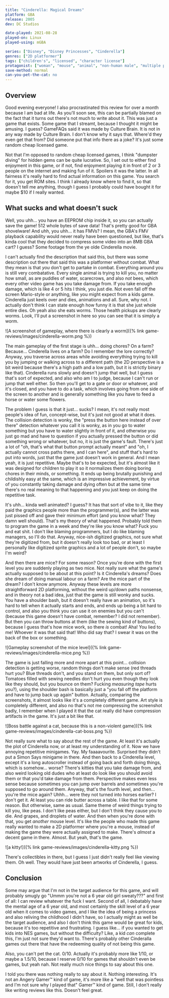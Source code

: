 ```yaml
---
title: "Cinderella: Magical Dreams"
platform: GBA
release: 2005
dev: DC Studios

date-played: 2021-08-28
played-on: Linux
played-using: mGBA

series: ["Disney", "Disney Princesses", "Cinderella"]
genres: ["2D platformer"]
tags: ["children's", "licensed", "character license"]
protagonist: ["woman", "mouse", "animal", "non-human male", "multiple protagonists"]
save-method: normal
can-you-pet-the-cat: no
---
```


## Overview

Good evening everyone! I also procrastinated this review for over a month because I am bad at life. As you'll soon see, this can be partially blamed on the fact that it turns out there's not much to write about it. This was just a game that exists. Some game that I streamt, because I thought it might be amusing. I guess? GameFAQs said it was made by Culture Brain. It is not in any way made by Culture Brain. I don't know why it says that. Where'd they even get that from? Did someone put that info there as a joke? It's just some random cheap licensed game.

Not that I'm opposed to random cheap licensed games, I think "dumpster diving" for hidden gems can be quite lucrative. So, I set out to either find enjoyment in this game, or if not, find enjoyment playing it in front of 2 or 3 people on the internet and making fun of it. Spoilers it was the latter. In all fairness it's really hard to find actual information on this game. You search for it, you get ROM sites. I think I already know where to find it, so that doesn't tell me anything, though I guess I probably could have bought it for maybe $10 if I really wanted.

## What sucks and what doesn't suck
Well, you uhh… you have an EEPROM chip inside it, so you can actually save the game! 512 whole bytes of save data! That's pretty good for GBA shovelware! And uhh, you uhh… it has FMVs? I mean, the GBA's FMV playback capability would never really have been questioned, but like, that's kinda cool that they decided to compress some video into an 8MB GBA cart? I guess? Some footage from the ye olde Cinderella movie.

I can't actually find the description that said this, but there was some description out there that said this was a platformer without combat. What they mean is that _you_ don't get to partake in combat. Everything around you is still very combatative. Every single animal is trying to kill you, no matter how small, as are puddles of water, scarecrows, and also _not_ bees, which every other video game has you take damage from. If you take enough damage, which is like 4 or 5 hits I think, you just die. Not even fall off the screen Mario-style or anything, like you might expect from a kids game. Cinderella just keels over and dies, animations and all. Sure, why not. I actually don't think I can state enough how funny it is that she just whole entire dies. Oh yeah also she eats worms. Those health pickups are clearly worms. Look, I'll put a screenshot in here so you can see that it is simply a worm.

![A screenshot of gameplay, where there is clearly a worm]({% link game-reviews/images/cinderella-worm.png %})

The main gameplay of the first stage is uhh… doing chores? On a farm? Because… Cinderella lives on a farm? Do I remember the lore correctly? Anyway, you traverse across areas while avoiding everything trying to kill you by jumping or walking across to a different path (the 2D perspective is a bit weird because there's a high path and a low path, but it is strictly binary like that). Cinderella runs slowly and doesn't jump that well, but I guess that's sort of expected, and also who am I to judge, because I can't run or jump that well either. So then you'll get to a gate or door or whatever, and it's closed, and you have to do a task, which involves going from one side of the screen to another and is generally something like you have to feed a horse or water some flowers.

The problem I guess is that it just… sucks? I mean, it's not really most people's idea of fun, concept-wise, but it's just not good at what it does. The collision detection is wonky, the "press the button here instead of over there" detection whatever you call it is wonky, as in you go to water something but you have to water slightly in front of it, and otherwise you just go mad and have to question if you actually pressed the button or did something wrong or whatever, but no, it is just the game's fault. There's just a lot of "oh, that's what that button prompt actually meant" and "oh, I actually cannot cross paths there, and I can here", and stuff that's hard to put into words, just that the game just doesn't work in general. And I mean yeah, it is just repetitive. Maybe that's to be expected, but it's almost like it was designed for children to play it so it normalizes them doing boring chores in their minds, or something. It ends up being brutally punishing and childishly easy at the same, which is an impressive achievement, by virtue of you constantly taking damage and dying often but at the same time there's no real meaning to that happening and you just keep on doing the repetitive task.

It's uhh… kinda well animated? I guess? It has that sort of vibe to it, like they paid the graphics people more than the programmer(s), and the latter was just pissed off and gave their minimum effort (and you know what? They damn well should). That's my theory of what happened. Probably told them to program the game in a week and they're like you know what? Fuck you and eat shit. I don't like blaming programmers, but I do like blaming managers, so I'll do that. Anyway, nice-ish digitized graphics, not sure what they're digitized from, but it doesn't really look too bad, or at least I personally like digitized sprite graphics and a lot of people don't, so maybe I'm weird?

And then there are mice? For some reason? Once you're done with the first level you are suddenly playing as two mice. Not really sure what the game's actually supposed to be about at this point? Is it Cinderella's dreams? Does she dream of doing manual labour on a farm? Are the mice part of the dream? I don't know anymore. Anyway these levels are more straightforward 2D platforming, without the weird up/down paths nonsense, and in theory not a bad idea, just that the game is still wonky and sucks. You have a shoulder bash, but it doesn't really have an animation, so it's hard to tell when it actually starts and ends, and ends up being a bit hard to control, and also you think you can use it on enemies but you can't (because this game doesn't have combat, remember? I did not remember). But then you can throw buttons at them (like the sewing kind of buttons), because I guess that's how mice work, so there _is_ combat! Aha! You lied to me! Whoever it was that said that! Who did say that? I swear it was on the back of the box or something.

![Gameplay screenshot of the mice level]({% link game-reviews/images/cinderella-mice.png %})

The game is just falling more and more apart at this point… collision detection is getting worse, random things don't make sense (red threads hurt you? Blue threads don't, and you stand on them, but only sort of? Tomatoes filled with sewing needles don't hurt you even though they look like they should, but you bounce on them? Fucking _measuring tape_ hurts you?), using the shoulder bash is basically just a "you fall off the platform and have to jump back up again" button. Actually, comparing the screenshots, it almost looks like it's a completely different game. Art style is completely different, and also no that's not me compressing the screenshot badly, I remember when I played it that the cat really did have compression artifacts in the game. It's just a bit like that.

![Boss battle against a cat, because this is a non-violent game]({% link game-reviews/images/cinderella-cat-boss.png %})

Not really sure what to say about the rest of the game. At least it's actually the plot of Cinderella now, or at least my understanding of it. Now we have annoying repetitive minigames. Yay. My faaaavourite. Surprised they didn't put a Simon Says minigame in there. And then back to a Cinderella level, except it's a long autoscroller instead of going back and forth doing things, which is somehow… worse? There's kitties that you take damage from, and also weird looking old dudes who at least do look like you should avoid them or that you'd take damage from them. Perspective makes even less sense because sometimes you can jump over barrels and sometimes you're supposed to go around them. Anyway, that's the fourth level, and then… you're the mice again? Uhhh… were they not turned into horses earlier? I don't get it. At least you can ride butter across a table. I like that for some reason. But otherwise, same as usual. Same theme of weird things trying to kill you, like peas. I don't like peas either, but I don't think they cause you to die. And grapes, and droplets of water. And then when you're done with that, you get _another_ mouse level. It's like the people who made this game really wanted to make a 2D platformer where you're a mouse, instead of making the game they were actually assigned to make. There's _almost_ a decent game in there. Almost. But yeah, that's the game.

![a kitty!]({% link game-reviews/images/cinderella-kitty.png %})

There's collectibles in there, but I guess I just didn't really feel like viewing them. Oh well. They would have just been artworks of Cinderella, I guess.

## Conclusion

Some may argue that I'm not in the target audience for this game, and will probably smugly go "Ummm you're not a 6 year old girl sweaty???" and first of all: I can review whatever the fuck I want. Second of all, I debatably have the mental age of a 6 year old, and most certainly the skill level of a 6 year old when it comes to video games, and I like the idea of being a princess and also reliving the childhood I didn't have, so I actually might as well be the target audience, and also I don't think this game would be great for kids, because it's too repetitive and frustrating. I guess like… if you wanted to get kids into NES games, but without the difficulty? Like, a kid _can_ complete this, I'm just not sure they'd want to. There's probably other Cinderalla games out there that have the redeeming quality of not being this game.

Also, you can't pet the cat. 0/10. Actually it's probably more like 1/10, or maybe a 1.5/10, because I reserve 0/10 for games that shouldn't even be games, but yeah nah. Not really much nice things to say about this one.

I told you there was nothing really to say about it. Nothing interesting. It's not an Angery Gamer™ kind of game, it's more like a "well that was pointless and I'm not sure why I played that" Gamer™ kind of game. Still, I don't really like writing reviews like this. Doesn't feel great.
